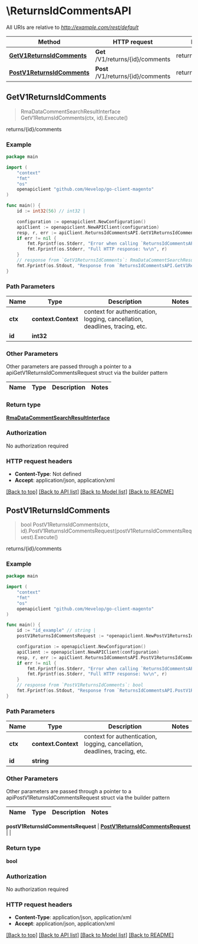 # \ReturnsIdCommentsAPI

All URIs are relative to *http://example.com/rest/default*

Method | HTTP request | Description
------------- | ------------- | -------------
[**GetV1ReturnsIdComments**](ReturnsIdCommentsAPI.md#GetV1ReturnsIdComments) | **Get** /V1/returns/{id}/comments | returns/{id}/comments
[**PostV1ReturnsIdComments**](ReturnsIdCommentsAPI.md#PostV1ReturnsIdComments) | **Post** /V1/returns/{id}/comments | returns/{id}/comments



## GetV1ReturnsIdComments

> RmaDataCommentSearchResultInterface GetV1ReturnsIdComments(ctx, id).Execute()

returns/{id}/comments



### Example

```go
package main

import (
	"context"
	"fmt"
	"os"
	openapiclient "github.com/Hevelop/go-client-magento"
)

func main() {
	id := int32(56) // int32 | 

	configuration := openapiclient.NewConfiguration()
	apiClient := openapiclient.NewAPIClient(configuration)
	resp, r, err := apiClient.ReturnsIdCommentsAPI.GetV1ReturnsIdComments(context.Background(), id).Execute()
	if err != nil {
		fmt.Fprintf(os.Stderr, "Error when calling `ReturnsIdCommentsAPI.GetV1ReturnsIdComments``: %v\n", err)
		fmt.Fprintf(os.Stderr, "Full HTTP response: %v\n", r)
	}
	// response from `GetV1ReturnsIdComments`: RmaDataCommentSearchResultInterface
	fmt.Fprintf(os.Stdout, "Response from `ReturnsIdCommentsAPI.GetV1ReturnsIdComments`: %v\n", resp)
}
```

### Path Parameters


Name | Type | Description  | Notes
------------- | ------------- | ------------- | -------------
**ctx** | **context.Context** | context for authentication, logging, cancellation, deadlines, tracing, etc.
**id** | **int32** |  | 

### Other Parameters

Other parameters are passed through a pointer to a apiGetV1ReturnsIdCommentsRequest struct via the builder pattern


Name | Type | Description  | Notes
------------- | ------------- | ------------- | -------------


### Return type

[**RmaDataCommentSearchResultInterface**](RmaDataCommentSearchResultInterface.md)

### Authorization

No authorization required

### HTTP request headers

- **Content-Type**: Not defined
- **Accept**: application/json, application/xml

[[Back to top]](#) [[Back to API list]](../README.md#documentation-for-api-endpoints)
[[Back to Model list]](../README.md#documentation-for-models)
[[Back to README]](../README.md)


## PostV1ReturnsIdComments

> bool PostV1ReturnsIdComments(ctx, id).PostV1ReturnsIdCommentsRequest(postV1ReturnsIdCommentsRequest).Execute()

returns/{id}/comments



### Example

```go
package main

import (
	"context"
	"fmt"
	"os"
	openapiclient "github.com/Hevelop/go-client-magento"
)

func main() {
	id := "id_example" // string | 
	postV1ReturnsIdCommentsRequest := *openapiclient.NewPostV1ReturnsIdCommentsRequest(*openapiclient.NewRmaDataCommentInterface("Comment_example", int32(123), "CreatedAt_example", int32(123), false, false, "Status_example", false)) // PostV1ReturnsIdCommentsRequest |  (optional)

	configuration := openapiclient.NewConfiguration()
	apiClient := openapiclient.NewAPIClient(configuration)
	resp, r, err := apiClient.ReturnsIdCommentsAPI.PostV1ReturnsIdComments(context.Background(), id).PostV1ReturnsIdCommentsRequest(postV1ReturnsIdCommentsRequest).Execute()
	if err != nil {
		fmt.Fprintf(os.Stderr, "Error when calling `ReturnsIdCommentsAPI.PostV1ReturnsIdComments``: %v\n", err)
		fmt.Fprintf(os.Stderr, "Full HTTP response: %v\n", r)
	}
	// response from `PostV1ReturnsIdComments`: bool
	fmt.Fprintf(os.Stdout, "Response from `ReturnsIdCommentsAPI.PostV1ReturnsIdComments`: %v\n", resp)
}
```

### Path Parameters


Name | Type | Description  | Notes
------------- | ------------- | ------------- | -------------
**ctx** | **context.Context** | context for authentication, logging, cancellation, deadlines, tracing, etc.
**id** | **string** |  | 

### Other Parameters

Other parameters are passed through a pointer to a apiPostV1ReturnsIdCommentsRequest struct via the builder pattern


Name | Type | Description  | Notes
------------- | ------------- | ------------- | -------------

 **postV1ReturnsIdCommentsRequest** | [**PostV1ReturnsIdCommentsRequest**](PostV1ReturnsIdCommentsRequest.md) |  | 

### Return type

**bool**

### Authorization

No authorization required

### HTTP request headers

- **Content-Type**: application/json, application/xml
- **Accept**: application/json, application/xml

[[Back to top]](#) [[Back to API list]](../README.md#documentation-for-api-endpoints)
[[Back to Model list]](../README.md#documentation-for-models)
[[Back to README]](../README.md)


